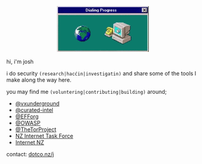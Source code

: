 <p align="center">
  <a href="https://cyber.betteruptime.com">
    <img src=dial-dialup.gif alt="dialup-connection" />
  </a>
</p>

hi, i'm josh

i do security `(research|hacćin|investigatin)` and share some of the tools I make along the way here. 

you may find me `(voluntering|contributing|building)` around;

- [@vxunderground](https://github.com/vxunderground)
- [@curated-intel](https://github.com/curated-intel)
- [@EFForg](https://github.com/EFForg)
- [@OWASP](https://github.com/OWASP)
- [@TheTorProject](https://github.com/TheTorProject)
- [NZ Internet Task Force](https://nzitf.org.nz)
- [Internet NZ](https://internetnz.nz)

contact: [dotco.nz/j](https://dotco.nz/j)
